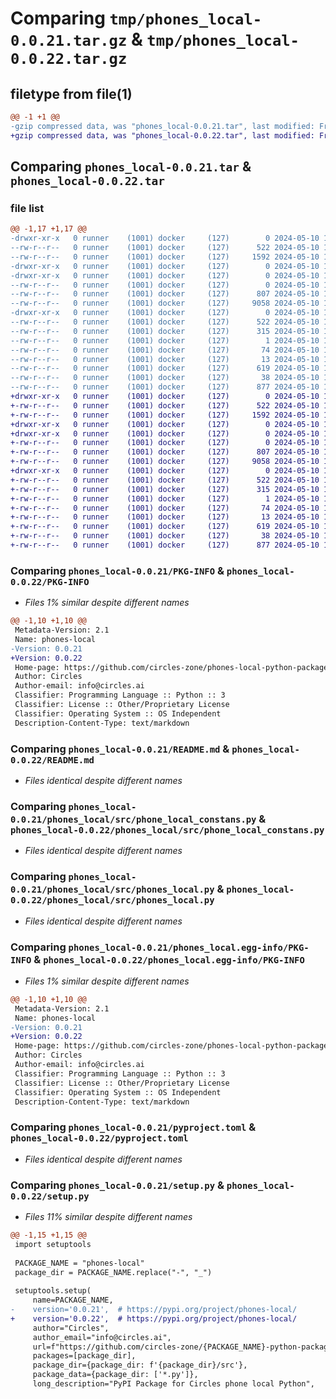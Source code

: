 # Comparing `tmp/phones_local-0.0.21.tar.gz` & `tmp/phones_local-0.0.22.tar.gz`

## filetype from file(1)

```diff
@@ -1 +1 @@
-gzip compressed data, was "phones_local-0.0.21.tar", last modified: Fri May 10 10:01:37 2024, max compression
+gzip compressed data, was "phones_local-0.0.22.tar", last modified: Fri May 10 11:07:18 2024, max compression
```

## Comparing `phones_local-0.0.21.tar` & `phones_local-0.0.22.tar`

### file list

```diff
@@ -1,17 +1,17 @@
-drwxr-xr-x   0 runner    (1001) docker     (127)        0 2024-05-10 10:01:37.221043 phones_local-0.0.21/
--rw-r--r--   0 runner    (1001) docker     (127)      522 2024-05-10 10:01:37.221043 phones_local-0.0.21/PKG-INFO
--rw-r--r--   0 runner    (1001) docker     (127)     1592 2024-05-10 10:01:05.000000 phones_local-0.0.21/README.md
-drwxr-xr-x   0 runner    (1001) docker     (127)        0 2024-05-10 10:01:37.217043 phones_local-0.0.21/phones_local/
-drwxr-xr-x   0 runner    (1001) docker     (127)        0 2024-05-10 10:01:37.221043 phones_local-0.0.21/phones_local/src/
--rw-r--r--   0 runner    (1001) docker     (127)        0 2024-05-10 10:01:05.000000 phones_local-0.0.21/phones_local/src/__init__.py
--rw-r--r--   0 runner    (1001) docker     (127)      807 2024-05-10 10:01:05.000000 phones_local-0.0.21/phones_local/src/phone_local_constans.py
--rw-r--r--   0 runner    (1001) docker     (127)     9058 2024-05-10 10:01:05.000000 phones_local-0.0.21/phones_local/src/phones_local.py
-drwxr-xr-x   0 runner    (1001) docker     (127)        0 2024-05-10 10:01:37.221043 phones_local-0.0.21/phones_local.egg-info/
--rw-r--r--   0 runner    (1001) docker     (127)      522 2024-05-10 10:01:37.000000 phones_local-0.0.21/phones_local.egg-info/PKG-INFO
--rw-r--r--   0 runner    (1001) docker     (127)      315 2024-05-10 10:01:37.000000 phones_local-0.0.21/phones_local.egg-info/SOURCES.txt
--rw-r--r--   0 runner    (1001) docker     (127)        1 2024-05-10 10:01:37.000000 phones_local-0.0.21/phones_local.egg-info/dependency_links.txt
--rw-r--r--   0 runner    (1001) docker     (127)       74 2024-05-10 10:01:37.000000 phones_local-0.0.21/phones_local.egg-info/requires.txt
--rw-r--r--   0 runner    (1001) docker     (127)       13 2024-05-10 10:01:37.000000 phones_local-0.0.21/phones_local.egg-info/top_level.txt
--rw-r--r--   0 runner    (1001) docker     (127)      619 2024-05-10 10:01:05.000000 phones_local-0.0.21/pyproject.toml
--rw-r--r--   0 runner    (1001) docker     (127)       38 2024-05-10 10:01:37.221043 phones_local-0.0.21/setup.cfg
--rw-r--r--   0 runner    (1001) docker     (127)      877 2024-05-10 10:01:05.000000 phones_local-0.0.21/setup.py
+drwxr-xr-x   0 runner    (1001) docker     (127)        0 2024-05-10 11:07:18.638459 phones_local-0.0.22/
+-rw-r--r--   0 runner    (1001) docker     (127)      522 2024-05-10 11:07:18.638459 phones_local-0.0.22/PKG-INFO
+-rw-r--r--   0 runner    (1001) docker     (127)     1592 2024-05-10 11:06:54.000000 phones_local-0.0.22/README.md
+drwxr-xr-x   0 runner    (1001) docker     (127)        0 2024-05-10 11:07:18.634459 phones_local-0.0.22/phones_local/
+drwxr-xr-x   0 runner    (1001) docker     (127)        0 2024-05-10 11:07:18.638459 phones_local-0.0.22/phones_local/src/
+-rw-r--r--   0 runner    (1001) docker     (127)        0 2024-05-10 11:06:54.000000 phones_local-0.0.22/phones_local/src/__init__.py
+-rw-r--r--   0 runner    (1001) docker     (127)      807 2024-05-10 11:06:54.000000 phones_local-0.0.22/phones_local/src/phone_local_constans.py
+-rw-r--r--   0 runner    (1001) docker     (127)     9058 2024-05-10 11:06:54.000000 phones_local-0.0.22/phones_local/src/phones_local.py
+drwxr-xr-x   0 runner    (1001) docker     (127)        0 2024-05-10 11:07:18.638459 phones_local-0.0.22/phones_local.egg-info/
+-rw-r--r--   0 runner    (1001) docker     (127)      522 2024-05-10 11:07:18.000000 phones_local-0.0.22/phones_local.egg-info/PKG-INFO
+-rw-r--r--   0 runner    (1001) docker     (127)      315 2024-05-10 11:07:18.000000 phones_local-0.0.22/phones_local.egg-info/SOURCES.txt
+-rw-r--r--   0 runner    (1001) docker     (127)        1 2024-05-10 11:07:18.000000 phones_local-0.0.22/phones_local.egg-info/dependency_links.txt
+-rw-r--r--   0 runner    (1001) docker     (127)       74 2024-05-10 11:07:18.000000 phones_local-0.0.22/phones_local.egg-info/requires.txt
+-rw-r--r--   0 runner    (1001) docker     (127)       13 2024-05-10 11:07:18.000000 phones_local-0.0.22/phones_local.egg-info/top_level.txt
+-rw-r--r--   0 runner    (1001) docker     (127)      619 2024-05-10 11:06:54.000000 phones_local-0.0.22/pyproject.toml
+-rw-r--r--   0 runner    (1001) docker     (127)       38 2024-05-10 11:07:18.638459 phones_local-0.0.22/setup.cfg
+-rw-r--r--   0 runner    (1001) docker     (127)      877 2024-05-10 11:06:54.000000 phones_local-0.0.22/setup.py
```

### Comparing `phones_local-0.0.21/PKG-INFO` & `phones_local-0.0.22/PKG-INFO`

 * *Files 1% similar despite different names*

```diff
@@ -1,10 +1,10 @@
 Metadata-Version: 2.1
 Name: phones-local
-Version: 0.0.21
+Version: 0.0.22
 Home-page: https://github.com/circles-zone/phones-local-python-package
 Author: Circles
 Author-email: info@circles.ai
 Classifier: Programming Language :: Python :: 3
 Classifier: License :: Other/Proprietary License
 Classifier: Operating System :: OS Independent
 Description-Content-Type: text/markdown
```

### Comparing `phones_local-0.0.21/README.md` & `phones_local-0.0.22/README.md`

 * *Files identical despite different names*

### Comparing `phones_local-0.0.21/phones_local/src/phone_local_constans.py` & `phones_local-0.0.22/phones_local/src/phone_local_constans.py`

 * *Files identical despite different names*

### Comparing `phones_local-0.0.21/phones_local/src/phones_local.py` & `phones_local-0.0.22/phones_local/src/phones_local.py`

 * *Files identical despite different names*

### Comparing `phones_local-0.0.21/phones_local.egg-info/PKG-INFO` & `phones_local-0.0.22/phones_local.egg-info/PKG-INFO`

 * *Files 1% similar despite different names*

```diff
@@ -1,10 +1,10 @@
 Metadata-Version: 2.1
 Name: phones-local
-Version: 0.0.21
+Version: 0.0.22
 Home-page: https://github.com/circles-zone/phones-local-python-package
 Author: Circles
 Author-email: info@circles.ai
 Classifier: Programming Language :: Python :: 3
 Classifier: License :: Other/Proprietary License
 Classifier: Operating System :: OS Independent
 Description-Content-Type: text/markdown
```

### Comparing `phones_local-0.0.21/pyproject.toml` & `phones_local-0.0.22/pyproject.toml`

 * *Files identical despite different names*

### Comparing `phones_local-0.0.21/setup.py` & `phones_local-0.0.22/setup.py`

 * *Files 11% similar despite different names*

```diff
@@ -1,15 +1,15 @@
 import setuptools
 
 PACKAGE_NAME = "phones-local"
 package_dir = PACKAGE_NAME.replace("-", "_")
 
 setuptools.setup(
     name=PACKAGE_NAME,
-    version='0.0.21',  # https://pypi.org/project/phones-local/
+    version='0.0.22',  # https://pypi.org/project/phones-local/
     author="Circles",
     author_email="info@circles.ai",
     url=f"https://github.com/circles-zone/{PACKAGE_NAME}-python-package",
     packages=[package_dir],
     package_dir={package_dir: f'{package_dir}/src'},
     package_data={package_dir: ['*.py']},
     long_description="PyPI Package for Circles phone local Python",
```

